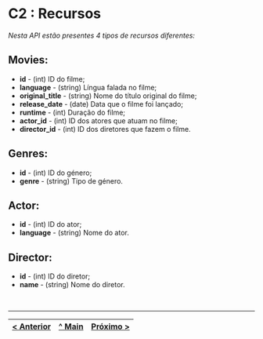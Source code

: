 # C2 : Recursos 

_Nesta API estão presentes 4 tipos de recursos diferentes:_

## Movies:
* **id** - (int) ID do filme;
* **language** - (string) Língua falada no filme;
* **original_title** - (string) Nome do título original do filme;
* **release_date** - (date) Data que o filme foi lançado;
* **runtime** - (int) Duração do filme;
* **actor_id** - (int) ID dos atores que atuam no filme;
* **director_id** - (int) ID dos diretores que fazem o filme.

## Genres:
* **id** - (int) ID do género;
* **genre** - (string) Tipo de género.


## Actor:
* **id** - (int) ID do ator;
* **language** - (string) Nome do ator.

## Director:
* **id** - (int) ID do diretor;
* **name** - (string) Nome do diretor.

<br>

---
[< Anterior](c1.md) | [^ Main](../) | [Próximo >](c3.md)
:--- | :---: | ---: 
